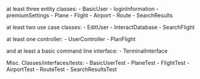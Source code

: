 at least three entity classes: 
     - BasicUser 
          - loginInformation
          - premiumSettings
     - Plane 
     - Flight 
     - Airport 
     - Route 
     - SearchResults 

at least two use case classes: 
     - EditUser 
     - InteractDatabase 
     - SearchFlight 

at least one controller: 
     - UserController 
     - PlanFlight 

and at least a basic command line interface: 
     - TerminalInterface 

Misc. Classes/interfaces/tests:
     - BasicUserTest 
     - PlaneTest 
     - FlightTest 
     - AirportTest 
     - RouteTest 
     - SearchResultsTest 

 
